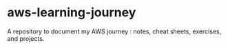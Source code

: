 # aws-learning-journey
A repository to document my AWS journey : notes, cheat sheets, exercises, and projects.
